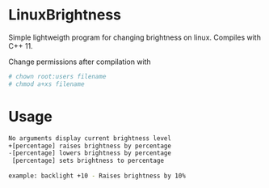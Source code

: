 # LinuxBrightness
Simple lightweigth program for changing brightness on linux. Compiles with C++ 11.

Change permissions after compilation with
```bash
# chown root:users filename
# chmod a+xs filename
```

# Usage
```bash
No arguments display current brightness level
+[percentage] raises brightness by percentage
-[percentage] lowers brightness by percentage
 [percentage] sets brightness to percentage
 
example: backlight +10 - Raises brightness by 10%
```
